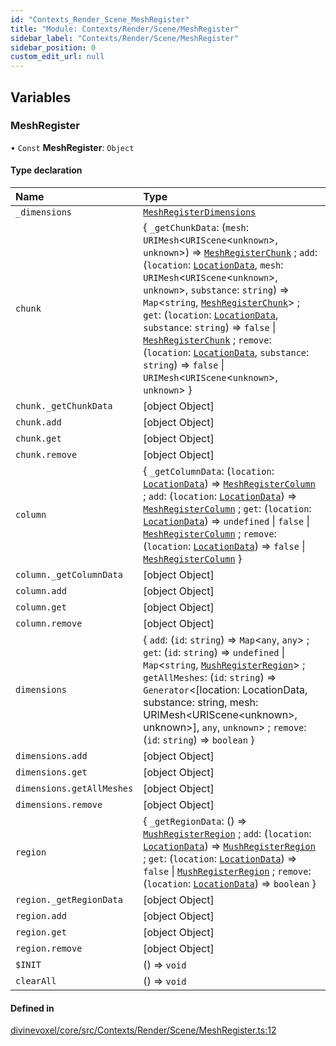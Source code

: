 ```yaml
---
id: "Contexts_Render_Scene_MeshRegister"
title: "Module: Contexts/Render/Scene/MeshRegister"
sidebar_label: "Contexts/Render/Scene/MeshRegister"
sidebar_position: 0
custom_edit_url: null
---
```


## Variables

### MeshRegister

• `Const` **MeshRegister**: `Object`

#### Type declaration

| Name | Type |
| :------ | :------ |
| `_dimensions` | [`MeshRegisterDimensions`](Contexts_Render_Scene_MeshRegister_types.md#meshregisterdimensions) |
| `chunk` | \{ `_getChunkData`: (`mesh`: `URIMesh`\<`URIScene`\<`unknown`\>, `unknown`\>) => [`MeshRegisterChunk`](Contexts_Render_Scene_MeshRegister_types.md#meshregisterchunk) ; `add`: (`location`: [`LocationData`](Math_Spaces_VoxelSpaces_types.md#locationdata), `mesh`: `URIMesh`\<`URIScene`\<`unknown`\>, `unknown`\>, `substance`: `string`) => `Map`\<`string`, [`MeshRegisterChunk`](Contexts_Render_Scene_MeshRegister_types.md#meshregisterchunk)\> ; `get`: (`location`: [`LocationData`](Math_Spaces_VoxelSpaces_types.md#locationdata), `substance`: `string`) => ``false`` \| [`MeshRegisterChunk`](Contexts_Render_Scene_MeshRegister_types.md#meshregisterchunk) ; `remove`: (`location`: [`LocationData`](Math_Spaces_VoxelSpaces_types.md#locationdata), `substance`: `string`) => ``false`` \| `URIMesh`\<`URIScene`\<`unknown`\>, `unknown`\>  } |
| `chunk._getChunkData` | [object Object] |
| `chunk.add` | [object Object] |
| `chunk.get` | [object Object] |
| `chunk.remove` | [object Object] |
| `column` | \{ `_getColumnData`: (`location`: [`LocationData`](Math_Spaces_VoxelSpaces_types.md#locationdata)) => [`MeshRegisterColumn`](Contexts_Render_Scene_MeshRegister_types.md#meshregistercolumn) ; `add`: (`location`: [`LocationData`](Math_Spaces_VoxelSpaces_types.md#locationdata)) => [`MeshRegisterColumn`](Contexts_Render_Scene_MeshRegister_types.md#meshregistercolumn) ; `get`: (`location`: [`LocationData`](Math_Spaces_VoxelSpaces_types.md#locationdata)) => `undefined` \| ``false`` \| [`MeshRegisterColumn`](Contexts_Render_Scene_MeshRegister_types.md#meshregistercolumn) ; `remove`: (`location`: [`LocationData`](Math_Spaces_VoxelSpaces_types.md#locationdata)) => ``false`` \| [`MeshRegisterColumn`](Contexts_Render_Scene_MeshRegister_types.md#meshregistercolumn)  } |
| `column._getColumnData` | [object Object] |
| `column.add` | [object Object] |
| `column.get` | [object Object] |
| `column.remove` | [object Object] |
| `dimensions` | \{ `add`: (`id`: `string`) => `Map`\<`any`, `any`\> ; `get`: (`id`: `string`) => `undefined` \| `Map`\<`string`, [`MushRegisterRegion`](Contexts_Render_Scene_MeshRegister_types.md#mushregisterregion)\> ; `getAllMeshes`: (`id`: `string`) => `Generator`\<[location: LocationData, substance: string, mesh: URIMesh\<URIScene\<unknown\>, unknown\>], `any`, `unknown`\> ; `remove`: (`id`: `string`) => `boolean`  } |
| `dimensions.add` | [object Object] |
| `dimensions.get` | [object Object] |
| `dimensions.getAllMeshes` | [object Object] |
| `dimensions.remove` | [object Object] |
| `region` | \{ `_getRegionData`: () => [`MushRegisterRegion`](Contexts_Render_Scene_MeshRegister_types.md#mushregisterregion) ; `add`: (`location`: [`LocationData`](Math_Spaces_VoxelSpaces_types.md#locationdata)) => [`MushRegisterRegion`](Contexts_Render_Scene_MeshRegister_types.md#mushregisterregion) ; `get`: (`location`: [`LocationData`](Math_Spaces_VoxelSpaces_types.md#locationdata)) => ``false`` \| [`MushRegisterRegion`](Contexts_Render_Scene_MeshRegister_types.md#mushregisterregion) ; `remove`: (`location`: [`LocationData`](Math_Spaces_VoxelSpaces_types.md#locationdata)) => `boolean`  } |
| `region._getRegionData` | [object Object] |
| `region.add` | [object Object] |
| `region.get` | [object Object] |
| `region.remove` | [object Object] |
| `$INIT` | () => `void` |
| `clearAll` | () => `void` |

#### Defined in

[divinevoxel/core/src/Contexts/Render/Scene/MeshRegister.ts:12](https://github.com/lucasdamianjohnson/DivineVoxelEngine/blob/596fa7391478620ed460dfb4856ff0a763b91c49/divinevoxel/core/src/Contexts/Render/Scene/MeshRegister.ts#L12)
